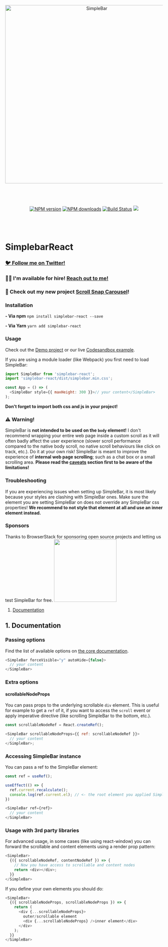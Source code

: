 <p align="center">
  <img src="https://user-images.githubusercontent.com/527559/66231995-3cd0c380-e6be-11e9-8782-c50c834aac93.png" width="570" alt="SimpleBar" />
</p>
<br/>
<p align="center" style="margin: 40px;">
  <a href="https://npmjs.org/package/simplebar-react"><img alt="NPM version" src="https://img.shields.io/npm/v/simplebar-react.svg?style=flat-square" /></a>
  <a href="https://npmjs.org/package/simplebar-react"><img alt="NPM downloads" src="https://img.shields.io/npm/dm/simplebar-react.svg?style=flat-square"></a>
  <a href="https://travis-ci.org/grsmto/simplebar"><img alt="Build Status" src="https://img.shields.io/travis/grsmto/simplebar/master.svg?style=flat-square" /></a>
  <a href="https://automate.browserstack.com/public-build/amtTU2pEa1FjNmpabTBCbUh2b3FpbFZQaXhNd1Q3bEg0L1dlSzd2SGN2Zz0tLWpjK1ZwWWRNWnVGQWI4OXphWGRISEE9PQ==--39b14340be576db5bd01b020627cd17414003bfb%"><img src='https://automate.browserstack.com/badge.svg?badge_key=amtTU2pEa1FjNmpabTBCbUh2b3FpbFZQaXhNd1Q3bEg0L1dlSzd2SGN2Zz0tLWpjK1ZwWWRNWnVGQWI4OXphWGRISEE9PQ==--39b14340be576db5bd01b020627cd17414003bfb%'/></a>
</p>
<br/>

# SimplebarReact

### [🐦 Follow me on Twitter!](https://twitter.com/adriendenat)

### 👨‍💻 I'm available for hire! [Reach out to me!](https://adriendenat.com/)

### 🚧 Check out my new project [Scroll Snap Carousel](https://github.com/Grsmto/scroll-snap-carousel)!

### Installation

**- Via npm**
`npm install simplebar-react --save`

**- Via Yarn**
`yarn add simplebar-react`

### Usage

Check out the [Demo project](https://github.com/Grsmto/simplebar/blob/master/examples/react/src/App.js) or our live [Codesandbox example](https://codesandbox.io/s/simplebar-react-gwgyw).

If you are using a module loader (like Webpack) you first need to load SimpleBar:

```js
import SimpleBar from 'simplebar-react';
import 'simplebar-react/dist/simplebar.min.css';

const App = () => (
  <SimpleBar style={{ maxHeight: 300 }}>// your content</SimpleBar>
);
```

**Don't forget to import both css and js in your project!**

### :warning: Warning!

SimpleBar is **not intended to be used on the `body` element!** I don't recommend wrapping your entire web page inside a custom scroll as it will often badly affect the user experience (slower scroll performance compared to the native body scroll, no native scroll behaviours like click on track, etc.). Do it at your own risk! SimpleBar is meant to improve the experience of **internal web page scrolling**; such as a chat box or a small scrolling area. **Please read the [caveats](#5-caveats) section first to be aware of the limitations!**

### Troubleshooting

If you are experiencing issues when setting up SimpleBar, it is most likely because your styles are clashing with SimpleBar ones. Make sure the element you are setting SimpleBar on does not override any SimpleBar css properties! **We recommend to not style that element at all and use an inner element instead.**

### Sponsors

Thanks to BrowserStack for sponsoring open source projects and letting us test SimpleBar for free.
<a href="https://www.browserstack.com" target="_blank">
<img src="https://user-images.githubusercontent.com/15015324/45184727-368fbf80-b1fe-11e8-8827-08dbc80b0fb1.png" width="200">
</a>

1. [Documentation](#1-documentation)

## 1. Documentation

### Passing options

Find the list of available options on [the core documentation](https://github.com/Grsmto/simplebar/blob/master/packages/simplebar/README.md#options).

```js
<SimpleBar forceVisible="y" autoHide={false}>
  // your content
</SimpleBar>
```

### Extra options

#### scrollableNodeProps

You can pass props to the underlying scrollable `div` element. This is useful for example to get a `ref` of it, if you want to access the `scroll` event or apply imperative directive (like scrolling SimpleBar to the bottom, etc.).

```js
const scrollableNodeRef = React.createRef();

<SimpleBar scrollableNodeProps={{ ref: scrollableNodeRef }}>
  // your content
</SimpleBar>;
```

### Accessing SimpleBar instance

You can pass a ref to the SimpleBar element:

```js
const ref = useRef();

useEffect(() => {
  ref.current.recalculate();
  console.log(ref.current.el); // <- the root element you applied SimpleBar on
})

<SimpleBar ref={ref}>
  // your content
</SimpleBar>
```

### Usage with 3rd party libraries

For advanced usage, in some cases (like using react-window) you can forward the scrollable and content elements using a render prop pattern:

```js
<SimpleBar>
  {({ scrollableNodeRef, contentNodeRef }) => {
    // Now you have access to scrollable and content nodes
    return <div></div>;
  }}
</SimpleBar>
```

If you define your own elements you should do:

```js
<SimpleBar>
  {({ scrollableNodeProps, scrollableNodeProps }) => {
    return (
      <div {...scrollableNodeProps}>
        outer/scrollable element
        <div {...scrollableNodeProps} />inner element</div>
      </div>
    );
  }}
</SimpleBar>
```
